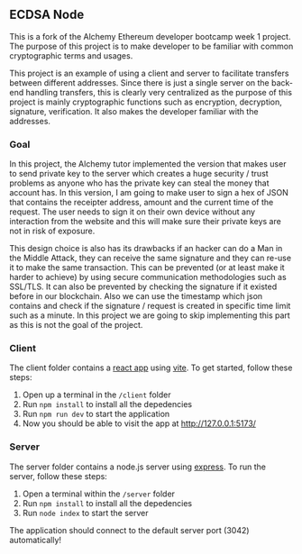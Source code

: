 ## ECDSA Node

This is a fork of the Alchemy Ethereum developer bootcamp week 1 project. The purpose of this project is to make developer to be familiar with common cryptographic terms and usages.

This project is an example of using a client and server to facilitate transfers between different addresses. Since there is just a single server on the back-end handling transfers, this is clearly very centralized as the purpose of this project is mainly cryptographic functions such as encryption, decryption, signature, verification. It also makes the developer familiar with the addresses.

### Goal

In this project, the Alchemy tutor implemented the version that makes user to send private key to the server which creates a huge security / trust problems as anyone who has the private key can steal the money that account has. In this version, I am going to make user to sign a hex of JSON that contains the receipter address, amount and the current time of the request. The user needs to sign it on their own device without any interaction from the website and this will make sure their private keys are not in risk of exposure. 

This design choice is also has its drawbacks if an hacker can do a Man in the Middle Attack, they can receive the same signature and they can re-use it to make the same transaction. This can be prevented (or at least make it harder to achieve) by using secure communication methodologies such as SSL/TLS. It can also be prevented by checking the signature if it existed before in our blockchain. Also we can use the timestamp which json contains and check if the signature / request is created in specific time limit such as a minute. In this project we are going to skip implementing this part as this is not the goal of the project.
 
### Client

The client folder contains a [react app](https://reactjs.org/) using [vite](https://vitejs.dev/). To get started, follow these steps:

1. Open up a terminal in the `/client` folder
2. Run `npm install` to install all the depedencies
3. Run `npm run dev` to start the application 
4. Now you should be able to visit the app at http://127.0.0.1:5173/

### Server

The server folder contains a node.js server using [express](https://expressjs.com/). To run the server, follow these steps:

1. Open a terminal within the `/server` folder 
2. Run `npm install` to install all the depedencies 
3. Run `node index` to start the server 

The application should connect to the default server port (3042) automatically! 
